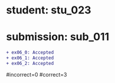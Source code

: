# student: stu_023
# submission: sub_011

```diff
+ ex06_0: Accepted
+ ex06_1: Accepted
+ ex06_2: Accepted
```
#incorrect=0
#correct=3
